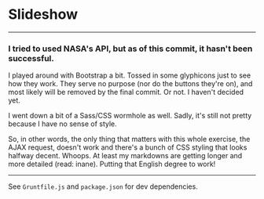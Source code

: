 # Slideshow
***

### I tried to used NASA's API, but as of this commit, it hasn't been successful.

I played around with Bootstrap a bit. Tossed in some glyphicons just to see how they work. They serve no purpose (nor do the buttons they're on), and  most likely will be removed by the final commit. Or not. I haven't decided yet.

I went down a bit of a Sass/CSS wormhole as well. Sadly, it's still not pretty because I have no sense of style.

So, in other words, the only thing that matters with this whole exercise, the AJAX request, doesn't work and there's a bunch of CSS styling that looks halfway decent. Whoops. At least my markdowns are getting longer and more detailed (read: inane). Putting that English degree to work!

***

See `Gruntfile.js` and `package.json` for dev dependencies.